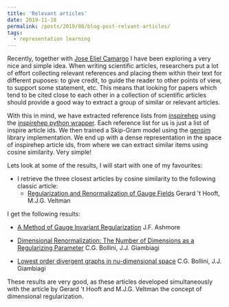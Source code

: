 ```yaml
---
title: 'Relevant articles'
date: 2019-11-18
permalink: /posts/2019/08/blog-post-relvant-articles/
tags:
  - representation learning
---
```


Recently, together with [Jose Eliel Camargo](https://github.com/JoseEliel) I have been exploring a very nice and simple idea.    When writing scientific articles, researchers put a lot of effort collecting relevant references and placing them within their text for different puposes: to give credit, to guide the reader to other points of view, to support some statement, etc.  This means that looking for papers which tend to be cited close to each other in a collection of scientific articles should provide a good way to extract a group of similar or relevant articles.  


With this in mind, we have extracted reference lists from [inspirehep](https://labs.inspirehep.net) using the
[inspirehep python wrapper](https://github.com/celis/inspirehep_api_wrapper).  Each reference list for us is just a list of inspire article ids.   We then trained a Skip-Gram model using the [gensim](https://radimrehurek.com/gensim/) library implementation.   We end up with a dense representation in the space of inspirehep article ids, from where we can extract similar items using cosine similarity.   Very simple!  

Lets look at some of the results, I will start with one of my favourites:

- I retrieve the three closest articles by cosine similarity to the following classic article:
   * [Regularization and Renormalization of Gauge Fields](https://labs.inspirehep.net/literature/74886)
    Gerard 't Hooft, M.J.G. Veltman
    
I get the following results:

* [A Method of Gauge Invariant Regularization](https://labs.inspirehep.net/literature/74882)
J.F. Ashmore

* [Dimensional Renormalization: The Number of Dimensions as a Regularizing Parameter](https://labs.inspirehep.net/literature/74881)
C.G. Bollini, J.J. Giambiagi

* [Lowest order divergent graphs in nu-dimensional space](https://labs.inspirehep.net/literature/74400)
C.G. Bollini, J.J. Giambiagi

These results are very good, as these articles developed simultaneously with the article by Gerard 't Hooft and M.J.G. Veltman the concept of dimensional regularization.












